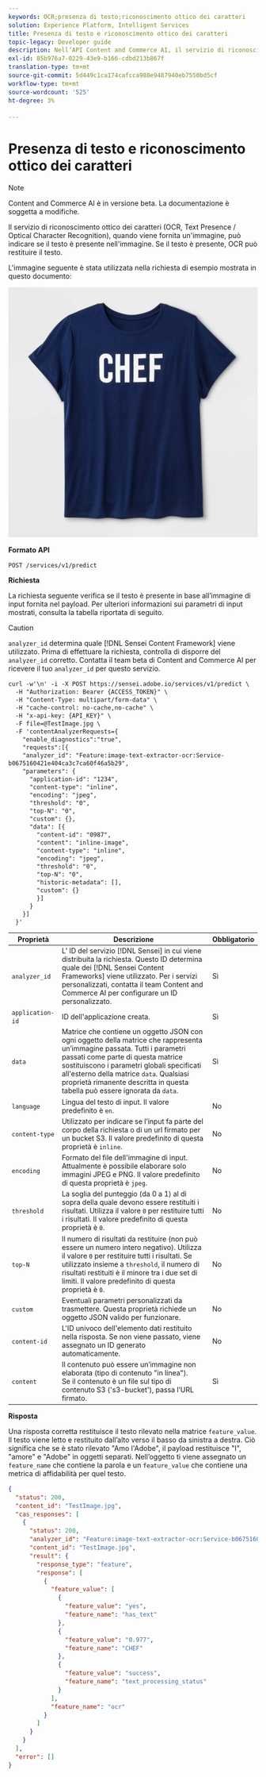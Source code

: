 ```yaml
---
keywords: OCR;presenza di testo;riconoscimento ottico dei caratteri
solution: Experience Platform, Intelligent Services
title: Presenza di testo e riconoscimento ottico dei caratteri
topic-legacy: Developer guide
description: Nell’API Content and Commerce AI, il servizio di riconoscimento ottico dei caratteri (OCR, Text Presence / Optical Character Recognition) può indicare se un testo è presente in una determinata immagine. Se il testo è presente, OCR può restituire il testo.
exl-id: 85b976a7-0229-43e9-b166-cdbd213b867f
translation-type: tm+mt
source-git-commit: 5d449c1ca174cafcca988e9487940eb7550bd5cf
workflow-type: tm+mt
source-wordcount: '525'
ht-degree: 3%

---
```


# Presenza di testo e riconoscimento ottico dei caratteri

>[!NOTE]
>
>Content and Commerce AI è in versione beta. La documentazione è soggetta a modifiche.

Il servizio di riconoscimento ottico dei caratteri (OCR, Text Presence / Optical Character Recognition), quando viene fornita un&#39;immagine, può indicare se il testo è presente nell&#39;immagine. Se il testo è presente, OCR può restituire il testo.

L&#39;immagine seguente è stata utilizzata nella richiesta di esempio mostrata in questo documento:

![immagine di prova](../images/shef.jpeg)

**Formato API**

```http
POST /services/v1/predict
```

**Richiesta**

La richiesta seguente verifica se il testo è presente in base all’immagine di input fornita nel payload. Per ulteriori informazioni sui parametri di input mostrati, consulta la tabella riportata di seguito.

>[!CAUTION]
>
>`analyzer_id` determina quale  [!DNL Sensei Content Framework] viene utilizzato. Prima di effettuare la richiesta, controlla di disporre del `analyzer_id` corretto. Contatta il team beta di Content and Commerce AI per ricevere il tuo `analyzer_id` per questo servizio.

```SHELL
curl -w'\n' -i -X POST https://sensei.adobe.io/services/v1/predict \
  -H "Authorization: Bearer {ACCESS_TOKEN}" \
  -H "Content-Type: multipart/form-data" \
  -H "cache-control: no-cache,no-cache" \
  -H "x-api-key: {API_KEY}" \
  -F file=@TestImage.jpg \
  -F 'contentAnalyzerRequests={
    "enable_diagnostics":"true",
    "requests":[{
    "analyzer_id": "Feature:image-text-extractor-ocr:Service-b0675160421e404ca3c7ca60f46a5b29",
    "parameters": {
      "application-id": "1234",
      "content-type": "inline",
      "encoding": "jpeg",
      "threshold": "0",
      "top-N": "0",
      "custom": {},
      "data": [{
        "content-id": "0987",
        "content": "inline-image",
        "content-type": "inline",
        "encoding": "jpeg",
        "threshold": "0",
        "top-N": "0",
        "historic-metadata": [],
        "custom": {}
        }]
      }
    }]
  }'
```

| Proprietà | Descrizione | Obbligatorio |
| --- | --- | --- |
| `analyzer_id` | L’ ID del servizio [!DNL Sensei] in cui viene distribuita la richiesta. Questo ID determina quale dei [!DNL Sensei Content Frameworks] viene utilizzato. Per i servizi personalizzati, contatta il team Content and Commerce AI per configurare un ID personalizzato. | Sì |
| `application-id` | ID dell&#39;applicazione creata. | Sì |
| `data` | Matrice che contiene un oggetto JSON con ogni oggetto della matrice che rappresenta un’immagine passata. Tutti i parametri passati come parte di questa matrice sostituiscono i parametri globali specificati all&#39;esterno della matrice `data`. Qualsiasi proprietà rimanente descritta in questa tabella può essere ignorata da `data`. | Sì |
| `language` | Lingua del testo di input. Il valore predefinito è `en`. | No |
| `content-type` | Utilizzato per indicare se l’input fa parte del corpo della richiesta o di un url firmato per un bucket S3. Il valore predefinito di questa proprietà è `inline`. | No |
| `encoding` | Formato del file dell&#39;immagine di input. Attualmente è possibile elaborare solo immagini JPEG e PNG. Il valore predefinito di questa proprietà è `jpeg`. | No |
| `threshold` | La soglia del punteggio (da 0 a 1) al di sopra della quale devono essere restituiti i risultati. Utilizza il valore `0` per restituire tutti i risultati. Il valore predefinito di questa proprietà è `0`. | No |
| `top-N` | Il numero di risultati da restituire (non può essere un numero intero negativo). Utilizza il valore `0` per restituire tutti i risultati. Se utilizzato insieme a `threshold`, il numero di risultati restituiti è il minore tra i due set di limiti. Il valore predefinito di questa proprietà è `0`. | No |
| `custom` | Eventuali parametri personalizzati da trasmettere. Questa proprietà richiede un oggetto JSON valido per funzionare. | No |
| `content-id` | L&#39;ID univoco dell&#39;elemento dati restituito nella risposta. Se non viene passato, viene assegnato un ID generato automaticamente. | No |
| `content` | Il contenuto può essere un’immagine non elaborata (tipo di contenuto &quot;in linea&quot;). <br> Se il contenuto è un file sul tipo di contenuto S3 (&#39;s3-bucket&#39;), passa l’URL firmato. | Sì |

**Risposta**

Una risposta corretta restituisce il testo rilevato nella matrice `feature_value`. Il testo viene letto e restituito dall’alto verso il basso da sinistra a destra. Ciò significa che se è stato rilevato &quot;Amo l&#39;Adobe&quot;, il payload restituisce &quot;I&quot;, &quot;amore&quot; e &quot;Adobe&quot; in oggetti separati. Nell’oggetto ti viene assegnato un `feature_name` che contiene la parola e un `feature_value` che contiene una metrica di affidabilità per quel testo.

```json
{
  "status": 200,
  "content_id": "TestImage.jpg",
  "cas_responses": [
    {
      "status": 200,
      "analyzer_id": "Feature:image-text-extractor-ocr:Service-b0675160421e404ca3c7ca60f46a5b29",
      "content_id": "TestImage.jpg",
      "result": {
        "response_type": "feature",
        "response": [
          {
            "feature_value": [
              {
                "feature_value": "yes",
                "feature_name": "has_text"
              },
              {
                "feature_value": "0.977",
                "feature_name": "CHEF"
              },
              {
                "feature_value": "success",
                "feature_name": "text_processing_status"
              }
            ],
            "feature_name": "ocr"
          }
        ]
      }
    }
  ],
  "error": []
}
```
